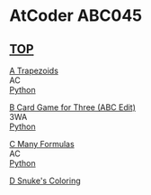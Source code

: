 # AtCoder ABC045  

## [TOP](https://atcoder.jp/contests/abc045)  

[A Trapezoids](https://atcoder.jp/contests/abc045/tasks/abc045_a)  
AC  
[Python](https://atcoder.jp/contests/abc045/submissions/15542333)  

[B Card Game for Three (ABC Edit)](https://atcoder.jp/contests/abc045/tasks/abc045_b)  
3WA  
[Python](https://atcoder.jp/contests/abc045/submissions/15527698)  

[C Many Formulas](https://atcoder.jp/contests/abc045/tasks/arc061_a)  
AC  
[Python](https://atcoder.jp/contests/abc045/submissions/15528285)  

[D Snuke's Coloring](https://atcoder.jp/contests/abc045/tasks/arc061_b)  
[](https://atcoder.jp/contests/abc045/submissions/)  

